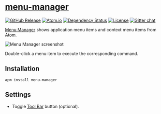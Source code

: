 # [menu-manager](https://github.com/jerone/menu-manager)

[![GitHub Release](https://img.shields.io/github/release/jerone/menu-manager.svg)](https://github.com/jerone/menu-manager/releases)
[![Atom.io](https://img.shields.io/apm/v/menu-manager.svg)](https://atom.io/packages/menu-manager)
[![Dependency Status](https://david-dm.org/jerone/menu-manager.svg?theme=shields.io)](https://david-dm.org/jerone/menu-manager)
[![License](http://img.shields.io/github/license/jerone/menu-manager.svg)](https://github.com/jerone/menu-manager/blob/master/LICENSE.md)
[![Gitter chat](https://img.shields.io/badge/gitter-online-brightgreen.svg)](https://gitter.im/jerone/menu-manager)

[Menu Manager](https://atom.io/packages/menu-manager) shows application menu items
and context menu items from [Atom](https://atom.io).

![Menu Manager screenshot](https://raw.githubusercontent.com/jerone/menu-manager/master/screenshot.gif)

Double-click a menu item to execute the corresponding command.

## Installation

```shell
apm install menu-manager
```

## Settings

*   Toggle [Tool Bar](https://github.com/suda/tool-bar) button (optional).
